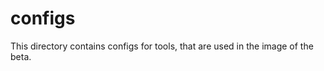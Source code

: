<!--
SPDX-FileCopyrightText: © 2017 Jaro Habiger <jarohabiger@googlemail.com>
SPDX-License-Identifier: CC-BY-SA-4.0
-->

# configs
This directory contains configs for tools, that are used in the image of the beta.
